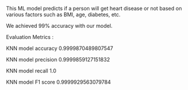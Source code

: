 This ML model predicts if a person will get heart disease or not based on various factors such as BMI, age, diabetes, etc. 

We achieved 99% accuracy with our model.


Evaluation Metrics :

KNN model accuracy 0.9999870489807547

KNN model precision 0.9999859127151832

KNN model recall 1.0

KNN model F1 score 0.9999929563079784
